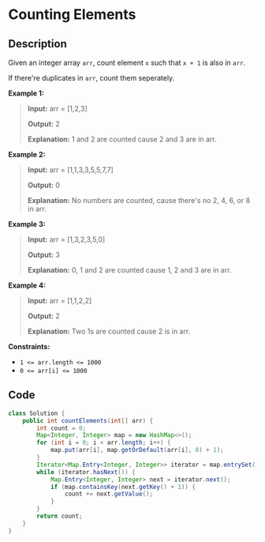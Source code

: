 # Counting Elements

## Description

Given an integer array `arr`, count element `x` such that `x + 1` is also in `arr`.

If there're duplicates in `arr`, count them seperately.

**Example 1:**

> **Input:** arr = \[1,2,3\] 
>
> **Output:** 2 
>
> **Explanation:** 1 and 2 are counted cause 2 and 3 are in arr.

**Example 2:**

> **Input:** arr = \[1,1,3,3,5,5,7,7\] 
>
> **Output:** 0 
>
> **Explanation:** No numbers are counted, cause there's no 2, 4, 6, or 8 in arr.

**Example 3:**

> **Input:** arr = \[1,3,2,3,5,0\] 
>
> **Output:** 3 
>
> **Explanation:** 0, 1 and 2 are counted cause 1, 2 and 3 are in arr.

**Example 4:**

> **Input:** arr = \[1,1,2,2\] 
>
> **Output:** 2 
>
> **Explanation:** Two 1s are counted cause 2 is in arr.

**Constraints:**

* `1 <= arr.length <= 1000`
* `0 <= arr[i] <= 1000`

## **Code**

```java
class Solution {
    public int countElements(int[] arr) {
        int count = 0;
        Map<Integer, Integer> map = new HashMap<>();
        for (int i = 0; i < arr.length; i++) {
            map.put(arr[i], map.getOrDefault(arr[i], 0) + 1);
        }
        Iterator<Map.Entry<Integer, Integer>> iterator = map.entrySet().iterator();
        while (iterator.hasNext()) {
            Map.Entry<Integer, Integer> next = iterator.next();
            if (map.containsKey(next.getKey() + 1)) {
                count += next.getValue();
            }
        }
        return count;
    }
}
```

